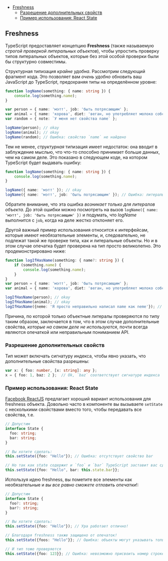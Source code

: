 
- [Freshness](#freshness)
  - [Разрешение дополнительных свойств](#разрешение-дополнительных-свойств)
  - [Пример использования: React State](#пример-использования-react-state)

## Freshness

TypeScript предоставляет концепцию **Freshness** (также называемую *строгой проверкой литеральных объектов*), чтобы упростить проверку типов литеральных объектов, которые без этой особой проверки были бы структурно совместимы.

Структурная типизация *крайне удобна*. Рассмотрим следующий фрагмент кода. Это позволяет вам *очень удобно* обновить ваш JavaScript до TypeScript, предохраняя типы на определённом уровне:

```ts
function logName(something: { name: string }) {
    console.log(something.name);
}

var person = { name: 'мэтт', job: 'быть потрясающим' };
var animal = { name: 'корова', diet: 'веган, но употребляет молоко собственного вида' };
var random = { note: `У меня нет свойства name` };

logName(person); // okay
logName(animal); // okay
logName(random); // Ошибка: свойство `name` не найдено
```

Тем не менее, *структурная* типизация имеет недостаток: она вводит в заблуждение мыслью, что что-то способно принимает больше данных, чем на самом деле. Это показано в следующем коде, на котором TypeScript будет выдавать ошибку:

```ts
function logName(something: { name: string }) {
    console.log(something.name);
}

logName({ name: 'мэтт' }); // okay
logName({ name: 'мэтт', job: 'быть потрясающим' }); // Ошибка: литералы объекта должны указывать только известные свойства. `job` здесь лишнее.
```

Обратите внимание, что эта ошибка *возникает только для литералов объекта*. До этой ошибки можно посмотреть на вызов `logName({ name: 'мэтт', job: 'быть потрясающим' })` и подумать, что *logName* выполнится с `job`, когда на деле жестко отклоняет его.

Другой важный пример использования относится к интерфейсам, которые имеют необязательные элементы, и, следовательно, не подлежат такой же проверке типа, как и литеральные объекты. Но и в этом случае опечатка будет проверена на тип просто великолепно. Это продемонстрировано ниже:

```ts
function logIfHasName(something: { name?: string }) {
    if (something.name) {
        console.log(something.name);
    }
}
var person = { name: 'мэтт', job: 'быть потрясающим' };
var animal = { name: 'корова', diet: 'веган, но употребляет молоко собственного вида' };

logIfHasName(person); // okay
logIfHasName(animal); // okay
logIfHasName({neme: 'Я просто неправильно написал name как neme'}); // Ошибка: литералы объекта должны указывать только известные свойства. Здесь `neme` лишнее.
```

Причина, по которой только объектные литералы проверяются по типу таким образом, заключается в том, что в этом случае дополнительные свойства, *которые на самом деле не используются*, почти всегда являются опечаткой или неправильным пониманием API.

### Разрешение дополнительных свойств

Тип может включать сигнатуру индекса, чтобы явно указать, что дополнительные свойства разрешены:

```ts
var x: { foo: number, [x: string]: any };
x = { foo: 1, baz: 2 };  // Ok, `baz` соответствует сигнатуре индекса
```

### Пример использования: React State

[Facebook ReactJS](https://facebook.github.io/react/) предлагает хороший вариант использования для freshness объекта. Довольно часто в компоненте вы вызываете `setState` с несколькими свойствами вместо того, чтобы передавать все свойства, т.е.

```ts
// Допустим
interface State {
  foo: string;
  bar: string;
}

// Вы хотите сделать:
this.setState({foo: "Hello"}); // Ошибка: отсутствует свойство bar

// Но так как state содержит и `foo` и `bar` TypeScript заставит вас сделать это:
this.setState({foo: "Hello", bar: this.state.bar}};
```

Используя идею freshness, вы пометите все элементы как необязательные и *вы все равно сможете отловить опечатки*!:

```ts
// Допустим
interface State {
  foo?: string;
  bar?: string;
}

// Вы хотите сделать:
this.setState({foo: "Hello"}); // Ура работает отлично!

// Благодаря freshness также защищено от опечаток!
this.setState({foos: "Hello"}}; // Ошибка: объекты могут указывать только известные свойства

// И тип тоже проверяется
this.setState({foo: 123}}; // Ошибка: невозможно присвоить номер строке
```
